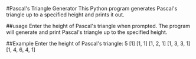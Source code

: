#Pascal's Triangle Generator
This Python program generates Pascal's triangle up to a specified height and prints it out.

##usage
Enter the height of Pascal's triangle when prompted.
The program will generate and print Pascal's triangle up to the specified height.

##Example
Enter the height of Pascal's triangle: 5
[1]
[1, 1]
[1, 2, 1]
[1, 3, 3, 1]
[1, 4, 6, 4, 1]
